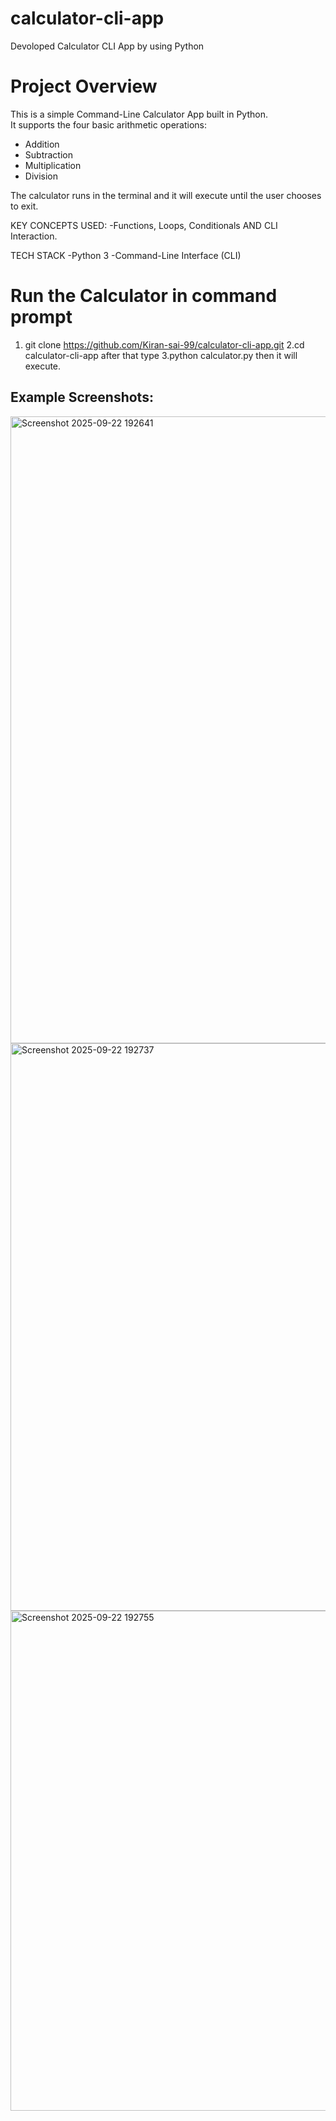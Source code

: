 # calculator-cli-app
Devoloped Calculator CLI App by using Python

# Project Overview
This is a simple Command-Line Calculator App built in Python.  
It supports the four basic arithmetic operations:
- Addition
- Subtraction
- Multiplication
- Division

The calculator runs in the terminal and it will execute until the user chooses to exit.

KEY CONCEPTS USED:
  -Functions, Loops, Conditionals AND CLI Interaction.

TECH STACK
  -Python 3
  -Command-Line Interface (CLI)

# Run the Calculator in command prompt
1. git clone https://github.com/Kiran-sai-99/calculator-cli-app.git
2.cd calculator-cli-app
after that type
3.python calculator.py   then it will execute.

## Example Screenshots:

<img width="1919" height="1003" alt="Screenshot 2025-09-22 192641" src="https://github.com/user-attachments/assets/fcacec5f-b824-40ce-b5b1-eccdf62bd839" />


<img width="824" height="908" alt="Screenshot 2025-09-22 192737" src="https://github.com/user-attachments/assets/f5537d8a-c2e0-4e14-9fc6-ecab09804c25" />


<img width="656" height="800" alt="Screenshot 2025-09-22 192755" src="https://github.com/user-attachments/assets/37fc3b21-f8db-4718-bf5f-d4c0d7cf96cf" />
